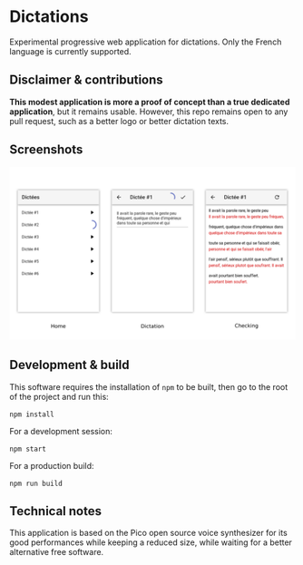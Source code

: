 # Dictations

Experimental progressive web application for dictations. Only the French
language is currently supported.

## Disclaimer & contributions

__This modest application is more a proof of concept than a true dedicated
application__, but it remains usable. However, this repo remains open to any
pull request, such as a better logo or better dictation texts.

## Screenshots

![Application screenshots](/data/screenshots.png?raw=true)

## Development & build
This software requires the installation of `npm` to be built, then go to the
root of the project and run this:

    npm install

For a development session:

    npm start

For a production build:

    npm run build

## Technical notes

This application is based on the Pico open source voice synthesizer for its good
performances while keeping a reduced size, while waiting for a better
alternative free software.
